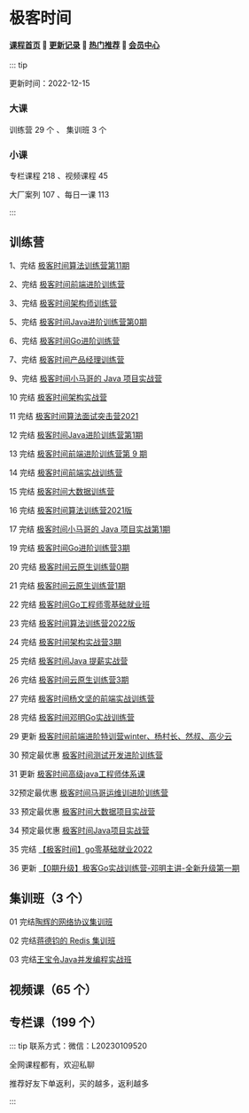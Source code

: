 # 极客时间

#### [**课程首页**](../index.md) 💖 [**更新记录**](./gxjl-2023.md) 💖 [**热门推荐**](./rmtj.md) 💖 [**会员中心**](./vip.md)

::: tip

更新时间：2022-12-15

### 大课

训练营 29 个 、 集训班 3 个

### 小课

专栏课程 218 、视频课程 45

大厂案列 107 、每日一课 113

:::

## 训练营

1、完结 [极客时间算法训练营第11期](https://time.geekbang.org/college/algorithm/100034301)

2、完结 [极客时间前端进阶训练营](https://u.geekbang.org/subject/fe/100044701)

3、完结 [极客时间架构师训练营](https://u.geekbang.org/subject/arch/1000388)

5、完结 [极客时间Java进阶训练营第0期](https://u.geekbang.org/subject/java/1000579)

6、完结 [极客时间Go进阶训练营](https://u.geekbang.org/subject/go/1000607)

7、完结 [极客时间产品经理训练营](https://u.geekbang.org/subject/pm)

9、完结 [极客时间小马哥的 Java 项目实战营](https://u.geekbang.org/subject/java2nd/1000675)

10 完结 [极客时间架构实战营](https://u.geekbang.org/subject/arch2nd)

11 完结 [极客时间算法面试突击营2021](https://u.geekbang.org/subject/algorithm2nd/)

12 完结 [极客时间Java进阶训练营第1期](https://u.geekbang.org/subject/arch2nd)

13 完结 [极客时间前端进阶训练营第 9 期](https://u.geekbang.org/subject/fe)

14 完结 [极客时间前端实战训练营](https://u.geekbang.org/subject/fe2nd)

15 完结 [极客时间大数据训练营](https://u.geekbang.org/subject/bigdata)

16 完结 [极客时间算法训练营2021版](https://u.geekbang.org/subject/algorithm3rd)

17 完结 [极客时间小马哥的 Java 项目实战第1期](https://u.geekbang.org/subject/java2nd/1000675)

19 完结 [极客时间Go进阶训练营3期](https://u.geekbang.org/subject/go/1000607)

20 完结 [极客时间云原生训练营0期](https://u.geekbang.org/subject/cloudnative)

21 完结 [极客时间云原生训练营1期](https://u.geekbang.org/subject/cloudnative)

22 完结 [极客时间Go工程师零基础就业班](https://u.geekbang.org/subject/basicgo)

23 完结 [极客时间算法训练营2022版](https://u.geekbang.org/subject/algorithm3rd)

24 完结 [极客时间架构实战营3期](https://u.geekbang.org/subject/arch2nd)

25 完结 [极客时间Java 提薪实战营](https://u.geekbang.org/subject/java3rd)

26 完结 [极客时间云原生训练营3期](https://u.geekbang.org/subject/cloudnative)

27 完结 [极客时间杨文坚的前端实战训练营](https://u.geekbang.org/subject/fe3rd)

28 完结 [极客时间邓明Go实战训练营](https://u.geekbang.org/subject/go2nd)

29 更新 [极客时间前端进阶特训营winter、杨村长、然叔、高少云](https://u.geekbang.org/subject/fe4th)

30 预定最优惠 [极客时间测试开发进阶训练营](https://u.geekbang.org/subject/test)

31 更新 [极客时间高级java工程师体系课](https://u.geekbang.org/subject/java4th)

32预定最优惠 [极客时间马哥运维训进阶训练营](https://u.geekbang.org/subject/intro/1001198)

33 预定最优惠 [极客时间大数据项目实战营](https://time.geekbang.org/activity/promo?page_name=page_526)

34 预定最优惠 [极客时间Java项目实战营](https://u.geekbang.org/subject/intro/1003093)

35 完结 [【极客时间】go零基础就业2022](https://u.geekbang.org/subject/basicgo)

36 更新 [【0期升级】极客Go实战训练营-邓明主讲-全新升级第一期](https://u.geekbang.org/subject/go2nd)

## 集训班（3 个）

01 完结[陶辉的网络协议集训班](https://time.geekbang.org/course/intro/100070201)

02 完结[蒋德钧的 Redis 集训班](https://time.geekbang.org/course/intro/396)

03 完结[王宝令Java并发编程实战班](https://time.geekbang.org/column/intro/405)



## 视频课（65 个）



## 专栏课（199 个）

::: tip
联系方式：微信：L20230109520

全网课程都有，欢迎私聊

推荐好友下单返利，买的越多，返利越多

:::